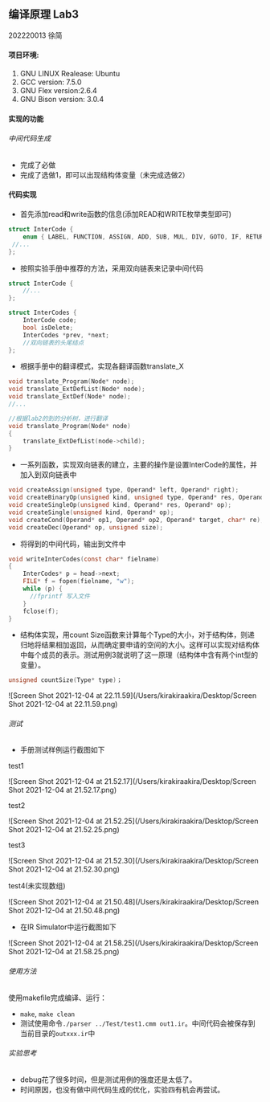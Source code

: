 ## 编译原理 Lab3

202220013 徐简

#### 项目环境:

1. GNU LINUX Realease: Ubuntu 
2. GCC version: 7.5.0
3. GNU Flex version:2.6.4
4. GNU Bison version: 3.0.4

#### 实现的功能

###### 中间代码生成

- 完成了必做
- 完成了选做1，即可以出现结构体变量（未完成选做2）

#### 代码实现

- 首先添加read和write函数的信息(添加READ和WRITE枚举类型即可)

```c
struct InterCode {
    enum { LABEL, FUNCTION, ASSIGN, ADD, SUB, MUL, DIV, GOTO, IF, RETURN, DEC, ARG, CALL, PARAM, READ, WRITE } kind;
 //...
};
```

- 按照实验手册中推荐的方法，采用双向链表来记录中间代码

```c
struct InterCode {
	//...	
};

struct InterCodes {
    InterCode code;
    bool isDelete;
    InterCodes *prev, *next;
  	//双向链表的头尾结点
};
```

- 根据手册中的翻译模式，实现各翻译函数translate_X

```c
void translate_Program(Node* node);
void translate_ExtDefList(Node* node);
void translate_ExtDef(Node* node);
//...

//根据lab2的到的分析树，进行翻译
void translate_Program(Node* node)
{
    translate_ExtDefList(node->child);
}
```

- 一系列函数，实现双向链表的建立，主要的操作是设置InterCode的属性，并加入到双向链表中

```c
void createAssign(unsigned type, Operand* left, Operand* right);
void createBinaryOp(unsigned kind, unsigned type, Operand* res, Operand* op1, Operand* op2);
void createSingleOp(unsigned kind, Operand* res, Operand* op);
void createSingle(unsigned kind, Operand* op);
void createCond(Operand* op1, Operand* op2, Operand* target, char* re);
void createDec(Operand* op, unsigned size);

```

- 将得到的中间代码，输出到文件中

```c
void writeInterCodes(const char* fielname)
{
    InterCodes* p = head->next;
    FILE* f = fopen(fielname, "w");
    while (p) {
      //fprintf 写入文件
    }
    fclose(f);
}
```

- 结构体实现，用count Size函数来计算每个Type的大小，对于结构体，则递归地将结果相加返回，从而确定要申请的空间的大小。这样可以实现对结构体中每个成员的表示。测试用例3就说明了这一原理（结构体中含有两个int型的变量）。

```c
unsigned countSize(Type* type)；
```

![Screen Shot 2021-12-04 at 22.11.59](/Users/kirakiraakira/Desktop/Screen Shot 2021-12-04 at 22.11.59.png)

###### 测试

- 手册测试样例运行截图如下

test1

![Screen Shot 2021-12-04 at 21.52.17](/Users/kirakiraakira/Desktop/Screen Shot 2021-12-04 at 21.52.17.png)

test2

![Screen Shot 2021-12-04 at 21.52.25](/Users/kirakiraakira/Desktop/Screen Shot 2021-12-04 at 21.52.25.png)

test3

![Screen Shot 2021-12-04 at 21.52.30](/Users/kirakiraakira/Desktop/Screen Shot 2021-12-04 at 21.52.30.png)

test4(未实现数组)

![Screen Shot 2021-12-04 at 21.50.48](/Users/kirakiraakira/Desktop/Screen Shot 2021-12-04 at 21.50.48.png)

- 在IR Simulator中运行截图如下

![Screen Shot 2021-12-04 at 21.58.25](/Users/kirakiraakira/Desktop/Screen Shot 2021-12-04 at 21.58.25.png)



###### 使用方法

使用makefile完成编译、运行：

- `make`, `make clean`
- 测试使用命令`./parser ../Test/test1.cmm out1.ir`。中间代码会被保存到当前目录的`outxxx.ir`中



###### 实验思考

- debug花了很多时间，但是测试用例的强度还是太低了。
- 时间原因，也没有做中间代码生成的优化，实验四有机会再尝试。

